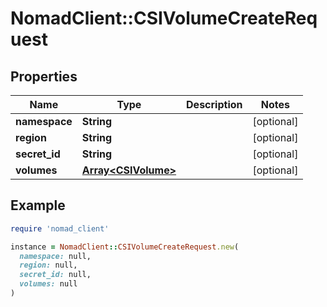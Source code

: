 # NomadClient::CSIVolumeCreateRequest

## Properties

| Name | Type | Description | Notes |
| ---- | ---- | ----------- | ----- |
| **namespace** | **String** |  | [optional] |
| **region** | **String** |  | [optional] |
| **secret_id** | **String** |  | [optional] |
| **volumes** | [**Array&lt;CSIVolume&gt;**](CSIVolume.md) |  | [optional] |

## Example

```ruby
require 'nomad_client'

instance = NomadClient::CSIVolumeCreateRequest.new(
  namespace: null,
  region: null,
  secret_id: null,
  volumes: null
)
```

